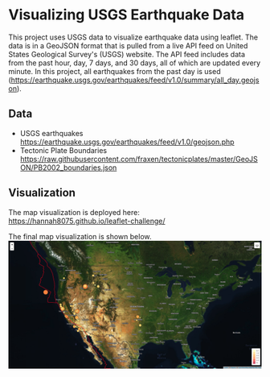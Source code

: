 # Visualizing USGS Earthquake Data
This project uses USGS data to visualize earthquake data using leaflet. The data is in a GeoJSON format that is pulled from a live API feed on United States Geological Survey's (USGS) website. The API feed includes data from the past hour, day, 7 days, and 30 days, all of which are updated every minute. In this project, all earthquakes from the past day is used (https://earthquake.usgs.gov/earthquakes/feed/v1.0/summary/all_day.geojson).

## Data
- USGS earthquakes https://earthquake.usgs.gov/earthquakes/feed/v1.0/geojson.php
- Tectonic Plate Boundaries https://raw.githubusercontent.com/fraxen/tectonicplates/master/GeoJSON/PB2002_boundaries.json


## Visualization
The map visualization is deployed here: https://hannah8075.github.io/leaflet-challenge/

The final map visualization is shown below. 
![leaflet-map](leaflet-map.png)
